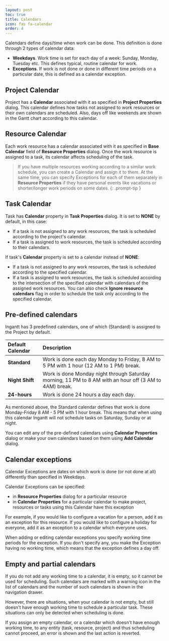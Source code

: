 ```yaml
---
layout: post
toc: true
title: Calendars
icon: fas fa-calendar
order: 4
---
```


Calendars define days/time when work can be done. This definition is done through 2 types of calendar data:

- **Weekdays**. Work time is set for each day of a week: Sunday, Monday, Tuesday etc. This defines typical, routine calendar for work.
- **Exceptions**. If work is not done or done in different time periods on a particular date, this is defined as a calendar exception.

## Project Calendar

Project has a **Calendar** associated with it as specified in **Project Properties** dialog. This calendar defines how tasks not assigned to work resources or their own calendars are scheduled. Also, days off like weekends are shown in the Gantt chart according to this calendar.

## Resource Calendar

Each work resource has a calendar associated with it as specified in **Base Calendar** field of **Resource Properties** dialog. Once the work resource is assigned to a task, its calendar affects scheduling of the task.

> If you have multiple resources working according to a similar work schedule, you can create a Calendar and assign it to them. At the same time, you can specify Exceptions for each of them separately in **Resource Properties** if they have personal events like vacations or shorter/longer work periods on some dates.
{: .prompt-tip }

## Task Calendar

Task has **Calendar** property in **Task Properties** dialog. It is set to **NONE** by default, in this case:

- If a task is not assigned to any work resources, the task is scheduled according to the project's calendar.
- If a task is assigned to work resources, the task is scheduled according to their calendars.

If task's **Calendar** property is set to a calendar instead of **NONE**:

- If a task is not assigned to any work resources, the task is scheduled according to the specified calendar.
- If a task is assigned to work resources, the task is scheduled according to the intersection of the specified calendar with calendars of the assigned work resources. You can also check **Ignore resource calendars** flag in order to schedule the task only according to the specified calendar.

## Pre-defined calendars

Ingantt has 3 predefined calendars, one of which (Standard) is assigned to the Project by default.

Default Calendar | Description
:--------------- | :------------------------------------------------------------------------------------------------------
**Standard**     | Work is done each day Monday to Friday, 8 AM to 5 PM with 1 hour (12 AM to 1 PM) break.
**Night Shift**  | Work is done Monday night through Saturday morning, 11 PM to 8 AM with an hour off (3 AM to 4AM) break.
**24-hours**     | Work is done 24 hours a day each day.

As mentioned above, the Standard calendar defines that work is done Monday-Friday 8 AM - 5 PM with 1 hour break. This means that when using this calendar Ingantt will not schedule tasks on Saturday, Sunday or at night.

You can edit any of the pre-defined calendars using **Calendar Properties** dialog or make your own calendars based on them using **Add Calendar** dialog.

## Calendar exceptions

Calendar Exceptions are dates on which work is done (or not done at all) differently than specified in Weekdays.

Calendar Exceptions can be specified:

- in **Resource Properties** dialog for a particular resource
- in **Calendar Properties** for a particular calendar to make project, resources or tasks using this Calendar have this exception

For example, if you would like to configure a vacation for a person, add it as an exception for this resource. If you would like to configure a holiday for everyone, add it as an exception to a calendar which everyone uses.

When adding or editing calendar exceptions you specify working time periods for the exception. If you don't specify any, you make the Exception having no working time, which means that the exception defines a day off.

## Empty and partial calendars

If you do not add any working time to a calendar, it is empty, so it cannot be used for scheduling. Such calendars are marked with a warning icon in the list of calendars and the number of such calendars is shown in the navigation drawer.

However, there are situations, when your calendar is not empty, but still doesn't have enough working time to schedule a particular task. These situations can only be detected when scheduling is done.

If you assign an empty calendar, or a calendar which doesn't have enough working time, to any entity (task, resource, project) and thus scheduling cannot proceed, an error is shown and the last action is reverted.
